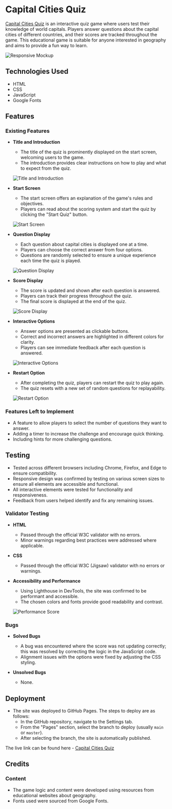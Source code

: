 # Capital Cities Quiz

[Capital Cities Quiz](https://richieon88.github.io/pp2-quiz/) is an interactive quiz game where users test their knowledge of world capitals. Players answer questions about the capital cities of different countries, and their scores are tracked throughout the game. This educational game is suitable for anyone interested in geography and aims to provide a fun way to learn.

![Responsive Mockup](assets/images/responsive.png)

## Technologies Used

- HTML
- CSS
- JavaScript
- Google Fonts

## Features

### Existing Features

- **Title and Introduction**

  - The title of the quiz is prominently displayed on the start screen, welcoming users to the game.
  - The introduction provides clear instructions on how to play and what to expect from the quiz.

  ![Title and Introduction](assets/images/title-introduction.png)

- **Start Screen**

  - The start screen offers an explanation of the game's rules and objectives.
  - Players can read about the scoring system and start the quiz by clicking the "Start Quiz" button.

  ![Start Screen](assets/images/start-screen.png)

- **Question Display**

  - Each question about capital cities is displayed one at a time.
  - Players can choose the correct answer from four options.
  - Questions are randomly selected to ensure a unique experience each time the quiz is played.

  ![Question Display](assets/images/question-display.png)

- **Score Display**

  - The score is updated and shown after each question is answered.
  - Players can track their progress throughout the quiz.
  - The final score is displayed at the end of the quiz.

  ![Score Display](assets/images/score-display.png)

- **Interactive Options**

  - Answer options are presented as clickable buttons.
  - Correct and incorrect answers are highlighted in different colors for clarity.
  - Players can see immediate feedback after each question is answered.

  ![Interactive Options](assets/images/interactive-options.png)

- **Restart Option**

  - After completing the quiz, players can restart the quiz to play again.
  - The quiz resets with a new set of random questions for replayability.

  ![Restart Option](assets/images/restart-option.png)

### Features Left to Implement

- A feature to allow players to select the number of questions they want to answer.
- Adding a timer to increase the challenge and encourage quick thinking.
- Including hints for more challenging questions.

## Testing

- Tested across different browsers including Chrome, Firefox, and Edge to ensure compatibility.
- Responsive design was confirmed by testing on various screen sizes to ensure all elements are accessible and functional.
- All interactive elements were tested for functionality and responsiveness.
- Feedback from users helped identify and fix any remaining issues.

### Validator Testing

- **HTML**

  - Passed through the official W3C validator with no errors.
  - Minor warnings regarding best practices were addressed where applicable.

- **CSS**

  - Passed through the official W3C (Jigsaw) validator with no errors or warnings.

- **Accessibility and Performance**

  - Using Lighthouse in DevTools, the site was confirmed to be performant and accessible.
  - The chosen colors and fonts provide good readability and contrast.

  ![Performance Score](assets/images/lighthouse.png)

### Bugs

- **Solved Bugs**

  - A bug was encountered where the score was not updating correctly; this was resolved by correcting the logic in the JavaScript code.
  - Alignment issues with the options were fixed by adjusting the CSS styling.

- **Unsolved Bugs**

  - None.

## Deployment

- The site was deployed to GitHub Pages. The steps to deploy are as follows:
  - In the GitHub repository, navigate to the Settings tab.
  - From the "Pages" section, select the branch to deploy (usually `main` or `master`).
  - After selecting the branch, the site is automatically published.

The live link can be found here - [Capital Cities Quiz](https://richieon88.github.io/pp2-quiz/)

## Credits

### Content

- The game logic and content were developed using resources from educational websites about geography.
- Fonts used were sourced from Google Fonts.
